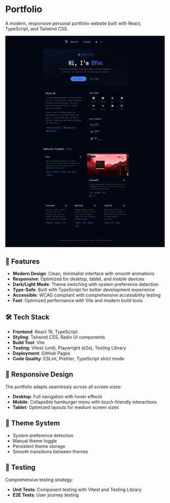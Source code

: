 # Portfolio

A modern, responsive personal portfolio website built with React, TypeScript, and Tailwind CSS.

![Portfolio Screenshot](./public/images/screenshots/1.jpeg)

## 🚀 Features

- **Modern Design**: Clean, minimalist interface with smooth animations
- **Responsive**: Optimized for desktop, tablet, and mobile devices
- **Dark/Light Mode**: Theme switching with system preference detection
- **Type-Safe**: Built with TypeScript for better development experience
- **Accessible**: WCAG compliant with comprehensive accessibility testing
- **Fast**: Optimized performance with Vite and modern build tools

## 🛠️ Tech Stack

- **Frontend**: React 18, TypeScript
- **Styling**: Tailwind CSS, Radix UI components
- **Build Tool**: Vite
- **Testing**: Vitest (unit), Playwright (e2e), Testing Library
- **Deployment**: GitHub Pages
- **Code Quality**: ESLint, Prettier, TypeScript strict mode

## 📱 Responsive Design

The portfolio adapts seamlessly across all screen sizes:
- **Desktop**: Full navigation with hover effects
- **Mobile**: Collapsible hamburger menu with touch-friendly interactions
- **Tablet**: Optimized layouts for medium screen sizes

## 🎨 Theme System

- System preference detection
- Manual theme toggle
- Persistent theme storage
- Smooth transitions between themes

## 🧪 Testing

Comprehensive testing strategy:
- **Unit Tests**: Component testing with Vitest and Testing Library
- **E2E Tests**: User journey testing
